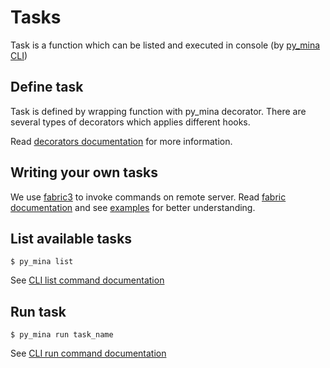# Tasks

Task is a function which can be listed and executed in console (by [py_mina CLI](cli.md))

## Define task

Task is defined by wrapping function with py_mina decorator. There are several types of decorators which applies different hooks.

Read [decorators documentation](decorators.md) for more information.

## Writing your own tasks

We use [fabric3](https://github.com/mathiasertl/fabric/) to invoke commands on remote server.
Read [fabric documentation](http://docs.fabfile.org/en/1.13/) and see [examples](../examples) for better understanding.

## List available tasks

```
$ py_mina list
```

See [CLI list command documentation](cli.md#list)

## Run task

```
$ py_mina run task_name
```

See [CLI run command documentation](cli.md#run)

